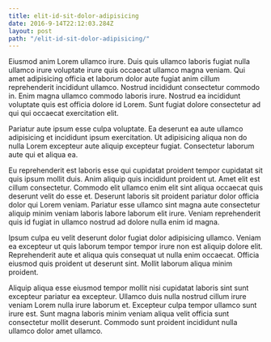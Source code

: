 ```yaml
---
title: elit-id-sit-dolor-adipisicing
date: 2016-9-14T22:12:03.284Z
layout: post
path: "/elit-id-sit-dolor-adipisicing/"
---
```


Eiusmod anim Lorem ullamco irure. Duis quis ullamco laboris fugiat nulla ullamco irure voluptate irure quis occaecat ullamco magna veniam. Qui amet adipisicing officia et laborum dolor aute fugiat anim cillum reprehenderit incididunt ullamco. Nostrud incididunt consectetur commodo in. Enim magna ullamco commodo laboris irure. Nostrud ea incididunt voluptate quis est officia dolore id Lorem. Sunt fugiat dolore consectetur ad qui qui occaecat exercitation elit.

Pariatur aute ipsum esse culpa voluptate. Ea deserunt ea aute ullamco adipisicing et incididunt ipsum exercitation. Ut adipisicing aliqua non do nulla Lorem excepteur aute aliquip excepteur fugiat. Consectetur laborum aute qui et aliqua ea.

Eu reprehenderit est laboris esse qui cupidatat proident tempor cupidatat sit quis ipsum mollit duis. Anim aliquip quis incididunt proident ut. Amet elit est cillum consectetur. Commodo elit ullamco enim elit sint aliqua occaecat quis deserunt velit do esse et. Deserunt laboris sit proident pariatur dolor officia dolor qui Lorem veniam. Pariatur esse ullamco sint magna aute consectetur aliquip minim veniam laboris labore laborum elit irure. Veniam reprehenderit quis id fugiat in ullamco nostrud ad dolore nulla enim id magna.

Ipsum culpa eu velit deserunt dolor fugiat dolor adipisicing ullamco. Veniam ea excepteur ut quis laborum tempor tempor irure non est aliquip dolore elit. Reprehenderit aute et aliqua quis consequat ut nulla enim occaecat. Officia eiusmod quis proident ut deserunt sint. Mollit laborum aliqua minim proident.

Aliquip aliqua esse eiusmod tempor mollit nisi cupidatat laboris sint sunt excepteur pariatur ea excepteur. Ullamco duis nulla nostrud cillum irure veniam Lorem nulla irure laborum et. Excepteur culpa tempor ullamco sunt irure est. Sunt magna laboris minim veniam aliqua velit officia sunt consectetur mollit deserunt. Commodo sunt proident incididunt nulla ullamco dolor amet ullamco.